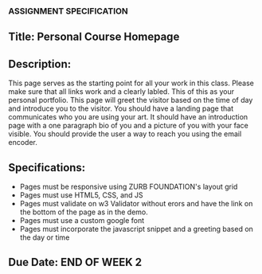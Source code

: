 ### ASSIGNMENT SPECIFICATION
## Title: Personal Course Homepage
## Description: 
This page serves as the starting point for all your work in this class. Please make sure that all links work and a clearly labled.  This of this as your personal portfolio. This page will greet the visitor based on the time of day and introduce you to the visitor.  You should have a landing page that communicates who you are using your art.  It should have an introduction page with a one paragraph bio of you and a picture of you with your face visible. You should provide the user a way to reach you using the email encoder. 
## Specifications:
 - Pages must be responsive using ZURB FOUNDATION's layout grid
 - Pages must use HTML5, CSS, and JS
 - Pages must validate on w3 Validator without erors and have the link on the bottom of the page as in the demo.
 - Pages must use a custom google font 
 - Pages must incorporate the javascript snippet and a greeting based on the day or time
## Due Date: END OF WEEK 2
